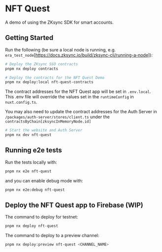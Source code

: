 # NFT Quest

A demo of using the ZKsync SDK for smart accounts.

## Getting Started

Run the following (be sure a local node is running,
e.g. `era_test_node`[https://docs.zksync.io/build/zksync-cli/running-a-node]):

```sh
# Deploy the ZKsync SSO contracts
pnpm nx deploy contracts

# Deploy the contracts for the NFT Quest Demo
pnpm nx deploy:local nft-quest-contracts
```

The contract addresses for the NFT Quest app will be set in `.env.local`. This
.env file will override the values set in the `runtimeConfig` in
`nuxt.config.ts`.

You may also need to update the contract addresses for the Auth Server in
`/packages/auth-server/stores/client.ts` under the
`contractsByChain[zksyncInMemoryNode.id]`

```sh
# Start the website and Auth Server
pnpm nx dev nft-quest
```

## Running e2e tests

Run the tests locally with:

```sh
pnpm nx e2e nft-quest
```

and you can enable debug mode with:

```sh
pnpm nx e2e:debug nft-quest
```

## Deploy the NFT Quest app to Firebase (WIP)

The command to deploy for testnet:

```sh
pnpm nx deploy nft-quest
```

The command to deploy to a preview channel:

```sh
pnpm nx deploy:preview nft-quest <CHANNEL_NAME>
```
